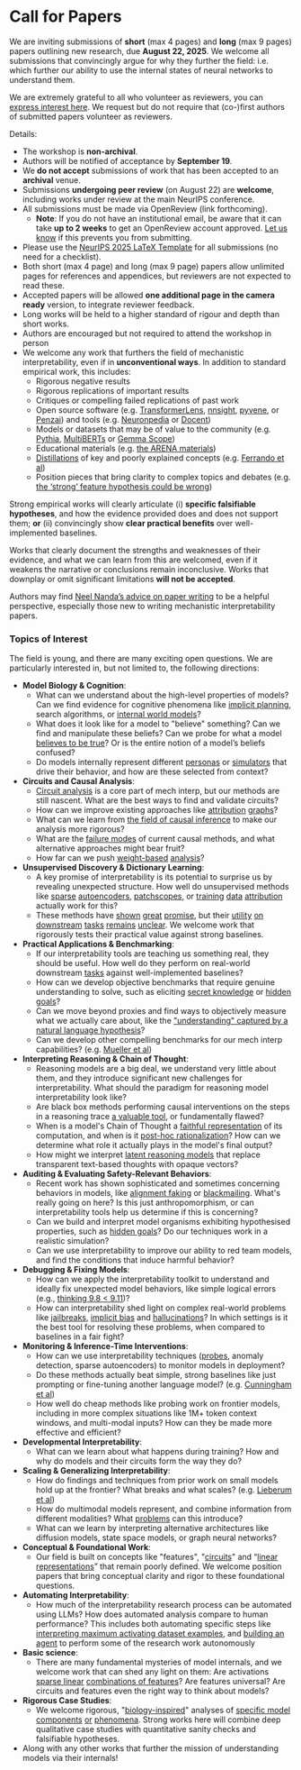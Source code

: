 # Call for Papers
We are inviting submissions of **short** (max 4 pages) and **long** (max 9 pages) papers outlining new research, due **August 22, 2025**. We welcome all submissions that convincingly argue for why they further the field: i.e. which further our ability to use the internal states of neural networks to understand them. 

We are extremely grateful to all who volunteer as reviewers, you can [express interest here](https://www.google.com/url?q=https://docs.google.com/forms/d/e/1FAIpQLSdiw1SJllzoTz_nqzDTzTOGb9DV3W_truQyh-WvYj_QGIi7Mg/viewform?usp%3Ddialog&sa=D&source=editors&ust=1753603657634259&usg=AOvVaw07HWVZZ8sf0TILskVKcqu7). We request but do not require that (co-)first authors of submitted papers volunteer as reviewers. 

Details: 
* The workshop is **non-archival**.
* Authors will be notified of acceptance by **September 19**.
* We **do not accept** submissions of work that has been accepted to an **archival** venue.
* Submissions **undergoing peer review** (on August 22) are **welcome**, including works under review at the main NeurIPS conference.
* All submissions must be made via OpenReview (link forthcoming).
  * **Note**: If you do not have an institutional email, be aware that it can take **up to 2 weeks** to get an OpenReview account approved. [Let us know](mailto:neurips2025@mechinterpworkshop.com) if this prevents you from submitting.
* Please use the [NeurIPS 2025 LaTeX Template](https://www.google.com/url?q=https://media.neurips.cc/Conferences/NeurIPS2025/Styles.zip&sa=D&source=editors&ust=1753603657636908&usg=AOvVaw14S_-_uqgVfQ0UpT0ZlHkQ) for all submissions (no need for a checklist).
* Both short (max 4 page) and long (max 9 page) papers allow unlimited pages for references and appendices, but reviewers are not expected to read these.
* Accepted papers will be allowed **one additional page in the camera ready** version, to integrate reviewer feedback.
* Long works will be held to a higher standard of rigour and depth than short works.
* Authors are encouraged but not required to attend the workshop in person
* We welcome any work that furthers the field of mechanistic interpretability, even if in **unconventional ways**. In addition to standard empirical work, this includes:
  * Rigorous negative results
  * Rigorous replications of important results
  * Critiques or compelling failed replications of past work
  * Open source software (e.g. [TransformerLens](https://www.google.com/url?q=https://github.com/neelnanda-io/TransformerLens&sa=D&source=editors&ust=1753603657639722&usg=AOvVaw1x-fK5PKRaMbCzdzScc1JF), [nnsight](https://www.google.com/url?q=https://github.com/ndif-team/nnsight&sa=D&source=editors&ust=1753603657639967&usg=AOvVaw04VU0Cws4w0tTiNl01kIQq), [pyvene](https://www.google.com/url?q=https://github.com/stanfordnlp/pyvene/tree/main/pyvene/models/mlp&sa=D&source=editors&ust=1753603657640217&usg=AOvVaw0Ua0qNkNjrMMrTveyKkMLO), or [Penzai](https://www.google.com/url?q=https://github.com/google-deepmind/penzai&sa=D&source=editors&ust=1753603657640473&usg=AOvVaw31KTckyxfLayoVJz_h9imZ)) and tools (e.g. [Neuronpedia](https://www.google.com/url?q=http://neuronpedia.org&sa=D&source=editors&ust=1753603657640729&usg=AOvVaw10i9qL6MlturUjmYNuiyWO) or [Docent](https://www.google.com/url?q=https://transluce.org/introducing-docent&sa=D&source=editors&ust=1753603657640934&usg=AOvVaw3Wj9JzW6Ntgwta-XLqt55k))
  * Models or datasets that may be of value to the community (e.g. [Pythia](https://www.google.com/url?q=https://arxiv.org/abs/2304.01373&sa=D&source=editors&ust=1753603657641279&usg=AOvVaw1tP5ngjheRzrIr8jv98oAF), [MultiBERTs](https://www.google.com/url?q=https://arxiv.org/abs/2106.16163&sa=D&source=editors&ust=1753603657641436&usg=AOvVaw2fJlDfA5T6rTEdVxbieXH7) or [Gemma Scope](https://www.google.com/url?q=https://arxiv.org/abs/2408.05147&sa=D&source=editors&ust=1753603657641580&usg=AOvVaw3frI69whsbH4FG_r-9g7IS))
  * Educational materials (e.g. [the ARENA materials](https://www.google.com/url?q=https://arena3-chapter1-transformer-interp.streamlit.app/&sa=D&source=editors&ust=1753603657641914&usg=AOvVaw09TIXegoZS0onIQZPMdD2p))
  * [Distillations](https://www.google.com/url?q=https://distill.pub/2017/research-debt/&sa=D&source=editors&ust=1753603657642125&usg=AOvVaw1oP5BV03e6CJVp-RyVcPwc) of key and poorly explained concepts (e.g. [Ferrando et al](https://www.google.com/url?q=https://arxiv.org/abs/2405.00208&sa=D&source=editors&ust=1753603657642379&usg=AOvVaw371-pfTZTVrOHEpcwsFqAB))
  * Position pieces that bring clarity to complex topics and debates (e.g. [the ‘strong’ feature hypothesis could be wrong](https://www.google.com/url?q=https://www.alignmentforum.org/posts/tojtPCCRpKLSHBdpn/the-strong-feature-hypothesis-could-be-wrong&sa=D&source=editors&ust=1753603657642873&usg=AOvVaw3ZeXOhj48Qk7D0O_MunLSS))

Strong empirical works will clearly articulate (i) **specific falsifiable hypotheses**, and how the evidence provided does and does not support them; **or** (ii) convincingly show **clear practical benefits** over well-implemented baselines. 

Works that clearly document the strengths and weaknesses of their evidence, and what we can learn from this are welcomed, even if it weakens the narrative or conclusions remain inconclusive. Works that downplay or omit significant limitations **will not be accepted**. 

Authors may find [Neel Nanda’s advice on paper writing](https://www.google.com/url?q=https://www.alignmentforum.org/posts/eJGptPbbFPZGLpjsp/highly-opinionated-advice-on-how-to-write-ml-papers&sa=D&source=editors&ust=1753603657644721&usg=AOvVaw2i9rLXtKMLK171tXZKzcvA) to be a helpful perspective, especially those new to writing mechanistic interpretability papers. 
### Topics of Interest
The field is young, and there are many exciting open questions. We are particularly interested in, but not limited to, the following directions: 
* **Model Biology & Cognition**:
  * What can we understand about the high-level properties of models? Can we find evidence for cognitive phenomena like [implicit planning](https://www.google.com/url?q=https://transformer-circuits.pub/2025/attribution-graphs/biology.html%23dives-poems&sa=D&source=editors&ust=1753603657646040&usg=AOvVaw3ZzmXBxKc-b45s-VpgiN4h), search algorithms, or [internal world models](https://www.google.com/url?q=https://arxiv.org/abs/2210.13382&sa=D&source=editors&ust=1753603657646258&usg=AOvVaw1I-bn0L8V-zzNbufFoJruL)?
  * What does it look like for a model to "believe" something? Can we find and manipulate these beliefs? Can we probe for what a model [believes to be true](https://www.google.com/url?q=https://arxiv.org/abs/2310.06824&sa=D&source=editors&ust=1753603657646739&usg=AOvVaw2E-uRd9-wvl-yEPAhiYKos)? Or is the entire notion of a model’s beliefs confused?
  * Do models internally represent different [personas](https://www.google.com/url?q=https://arxiv.org/abs/2406.12094&sa=D&source=editors&ust=1753603657647316&usg=AOvVaw3EwfmQWzqnqWC-qYhDNVPh) or [simulators](https://www.google.com/url?q=https://www.nature.com/articles/s41586-023-06647-8&sa=D&source=editors&ust=1753603657647633&usg=AOvVaw0iCoauoobq7rW4DodFujOC) that drive their behavior, and how are these selected from context?
* **Circuits and Causal Analysis**:
  * [Circuit analysis](https://www.google.com/url?q=https://distill.pub/2020/circuits/zoom-in/&sa=D&source=editors&ust=1753603657648521&usg=AOvVaw2ZNXx7Sw0Y2bab5TmKiZDY) is a core part of mech interp, but our methods are still nascent. What are the best ways to find and validate circuits?
  * How can we improve existing approaches like [attribution](https://www.google.com/url?q=https://arxiv.org/abs/2406.11944&sa=D&source=editors&ust=1753603657649424&usg=AOvVaw2RlikAcx0C0RcNSXGkK8d-) [graphs](https://www.google.com/url?q=https://transformer-circuits.pub/2025/attribution-graphs/methods.html&sa=D&source=editors&ust=1753603657649730&usg=AOvVaw2qN2yPKhZImXcFpIdZiz5Y)?
  * What can we learn from [the field of causal inference](https://www.google.com/url?q=https://arxiv.org/abs/2407.04690&sa=D&source=editors&ust=1753603657650190&usg=AOvVaw0f2bfRD9F89R36iQDIMW7f) to make our analysis more rigorous?
  * What are the [failure modes](https://www.google.com/url?q=https://arxiv.org/abs/2307.15771&sa=D&source=editors&ust=1753603657650668&usg=AOvVaw0Cc4b7COfoEGgsFjbW1qiN) of current causal methods, and what alternative approaches might bear fruit?
  * How far can we push [weight-based](https://www.google.com/url?q=https://arxiv.org/abs/2301.05217&sa=D&source=editors&ust=1753603657651312&usg=AOvVaw2F1Qa6_l9AExTU0R2a_FHW) [analysis](https://www.google.com/url?q=https://arxiv.org/abs/2410.08417&sa=D&source=editors&ust=1753603657651511&usg=AOvVaw1Pyy7bG0jW2ls27pu-YBG9)?
* **Unsupervised Discovery & Dictionary Learning**:
  * A key promise of interpretability is its potential to surprise us by revealing unexpected structure. How well do unsupervised methods like [sparse](https://www.google.com/url?q=https://arxiv.org/abs/2103.15949&sa=D&source=editors&ust=1753603657652599&usg=AOvVaw2V1WQkNHceCHrs6qZGmTTG) [autoencoders](https://www.google.com/url?q=https://transformer-circuits.pub/2023/monosemantic-features&sa=D&source=editors&ust=1753603657652868&usg=AOvVaw1fr3LT3VI5a16BJ3ZPUItR), [patch](https://www.google.com/url?q=https://arxiv.org/abs/2401.06102&sa=D&source=editors&ust=1753603657653060&usg=AOvVaw1ldMwXtXEnAxZozA98mUMX)[scopes](https://www.google.com/url?q=https://arxiv.org/abs/2403.10949v2&sa=D&source=editors&ust=1753603657653207&usg=AOvVaw1J6kxvkldBkoHdIF8dJaX6), or [training](https://www.google.com/url?q=https://proceedings.mlr.press/v70/koh17a?ref%3Dhttps://githubhelp.com&sa=D&source=editors&ust=1753603657653467&usg=AOvVaw0BfXDWgixK9zxuzWKkspd1) [data](https://www.google.com/url?q=https://arxiv.org/abs/2308.03296&sa=D&source=editors&ust=1753603657653673&usg=AOvVaw3mEUHPiz1CPjiNvBWdmUb2) [attribution](https://www.google.com/url?q=https://arxiv.org/abs/2205.11482&sa=D&source=editors&ust=1753603657653866&usg=AOvVaw0EcOelPBOKAcysDeQBlHqM) actually work for this?
  * These methods have [shown](https://www.google.com/url?q=https://transformer-circuits.pub/2024/scaling-monosemanticity/index.html&sa=D&source=editors&ust=1753603657654378&usg=AOvVaw0kAL8pOnysYbQh33qLqfLQ) [great](https://www.google.com/url?q=https://transformer-circuits.pub/2025/attribution-graphs/biology.html&sa=D&source=editors&ust=1753603657654662&usg=AOvVaw2yGLomTGC6u4vJ-bRncnLa) [promise](https://www.google.com/url?q=https://arxiv.org/abs/2503.10965&sa=D&source=editors&ust=1753603657654861&usg=AOvVaw0YFfKPOQ_uwpQ4eMAzcDTc), but their [utility](https://www.google.com/url?q=https://arxiv.org/abs/2502.16681&sa=D&source=editors&ust=1753603657655083&usg=AOvVaw3Qvcw9pscpmWV0A4gavGs1) [on](https://www.google.com/url?q=https://www.tilderesearch.com/blog/sieve&sa=D&source=editors&ust=1753603657655270&usg=AOvVaw0vt-gAOJyNciXMLqqe8_wL) [downstream](https://www.google.com/url?q=https://arxiv.org/abs/2501.17148&sa=D&source=editors&ust=1753603657655465&usg=AOvVaw2NMFN371XU0LI5SywTc4N4) [tasks](https://www.google.com/url?q=https://transformer-circuits.pub/2024/features-as-classifiers/index.html&sa=D&source=editors&ust=1753603657655741&usg=AOvVaw1LLOeEog0CUbk5FeCRb6n6) [remains](https://www.google.com/url?q=https://arxiv.org/abs/2502.04382&sa=D&source=editors&ust=1753603657655955&usg=AOvVaw1eoUG4FSMcQNauaDYAYo8T) [unclear](https://www.google.com/url?q=https://www.alignmentforum.org/posts/4uXCAJNuPKtKBsi28/negative-results-for-saes-on-downstream-tasks&sa=D&source=editors&ust=1753603657656265&usg=AOvVaw0u7MMps8j8IIiJPhWWq7Xu). We welcome work that rigorously tests their practical value against strong baselines.
* **Practical Applications & Benchmarking**:
  * If our interpretability tools are teaching us something real, they should be useful. How well do they perform on real-world downstream [tasks](https://www.google.com/url?q=https://www.lesswrong.com/posts/wGRnzCFcowRCrpX4Y/downstream-applications-as-validation-of-interpretability&sa=D&source=editors&ust=1753603657657693&usg=AOvVaw2D1fRdN7UfygGGT1cZJtfB) against well-implemented baselines?
  * How can we develop objective benchmarks that require genuine understanding to solve, such as eliciting [secret knowledge](https://www.google.com/url?q=https://arxiv.org/abs/2505.14352&sa=D&source=editors&ust=1753603657658182&usg=AOvVaw3n0_WfiG3YnfKusVqZmSdi) or [hidden goals](https://www.google.com/url?q=https://arxiv.org/abs/2503.10965&sa=D&source=editors&ust=1753603657658317&usg=AOvVaw2apUEhwoAd3U3GAipaApq7)?
  * Can we move beyond proxies and find ways to objectively measure what we actually care about, like the ["understanding" captured by a natural language hypothesis](https://www.google.com/url?q=https://arxiv.org/abs/2502.04382&sa=D&source=editors&ust=1753603657658748&usg=AOvVaw1zQzyAl38ppew-oUdLG1zv)?
  * Can we develop other compelling benchmarks for our mech interp capabilities? (e.g. [Mueller et al](https://www.google.com/url?q=https://arxiv.org/abs/2504.13151&sa=D&source=editors&ust=1753603657659107&usg=AOvVaw2lyXffSx7WJlgsQiTLVAaN))
* **Interpreting Reasoning & Chain of Thought**:
  * Reasoning models are a big deal, we understand very little about them, and they introduce significant new challenges for interpretability. What should the paradigm for reasoning model interpretability look like?
  * Are black box methods performing causal interventions on the steps in a reasoning trace [a valuable tool](https://www.google.com/url?q=https://arxiv.org/abs/2506.19143&sa=D&source=editors&ust=1753603657660137&usg=AOvVaw1lPDrUmEuTk0NAVrCPYLA1), or fundamentally flawed?
  * When is a model's Chain of Thought a [faithful representation](https://www.google.com/url?q=https://arxiv.org/abs/2305.04388&sa=D&source=editors&ust=1753603657660454&usg=AOvVaw3aQ2U4Oa6hvJ3hbEwotuOx) of its computation, and when is it [post-hoc rationalization](https://www.google.com/url?q=https://arxiv.org/abs/2503.08679&sa=D&source=editors&ust=1753603657660684&usg=AOvVaw3_anIZOA8am-1f_5tWO0d0)? How can we determine what role it actually plays in the model's final output?
  * How might we interpret [latent reasoning models](https://www.google.com/url?q=https://arxiv.org/abs/2412.06769&sa=D&source=editors&ust=1753603657661056&usg=AOvVaw1xvkoKvJG0EZBaxD2OCxVw) that replace transparent text-based thoughts with opaque vectors?
* **Auditing & Evaluating Safety-Relevant Behaviors**:
  * Recent work has shown sophisticated and sometimes concerning behaviors in models, like [alignment faking](https://www.google.com/url?q=https://arxiv.org/abs/2412.14093&sa=D&source=editors&ust=1753603657661696&usg=AOvVaw3CcJxuNEMZ_jU3DVTrUhYx) or [blackmailing](https://www.google.com/url?q=https://www.anthropic.com/research/agentic-misalignment&sa=D&source=editors&ust=1753603657661861&usg=AOvVaw0ZOv4mb-JORLk0FwaPkfgJ). What's really going on here? Is this just anthropomorphism, or can interpretability tools help us determine if this is concerning?
  * Can we build and interpret model organisms exhibiting hypothesised properties, such as [hidden goals](https://www.google.com/url?q=https://arxiv.org/abs/2503.10965&sa=D&source=editors&ust=1753603657662412&usg=AOvVaw2DlXE_yQ4fJdmJnKHH8BEq)? Do our techniques work in a realistic simulation?
  * Can we use interpretability to improve our ability to red team models, and find the conditions that induce harmful behavior?
* **Debugging & Fixing Models**:
  * How can we apply the interpretability toolkit to understand and ideally fix unexpected model behaviors, like simple logical errors (e.g., [thinking 9.8 < 9.11](https://www.google.com/url?q=https://transluce.org/observability-interface&sa=D&source=editors&ust=1753603657663393&usg=AOvVaw1Igv2HAUVlN7Sp0PGU1-nr))?
  * How can interpretability shed light on complex real-world problems like [jailbreaks](https://www.google.com/url?q=https://transformer-circuits.pub/2025/attribution-graphs/biology.html%23dives-jailbreak&sa=D&source=editors&ust=1753603657663771&usg=AOvVaw3SzEL18jDTTe5hcwPgGC3a), [implicit bias](https://www.google.com/url?q=https://arxiv.org/abs/2506.10922&sa=D&source=editors&ust=1753603657663928&usg=AOvVaw2dAmPIjwnL-m3fmE4sgtTn) and [hallucinations](https://www.google.com/url?q=https://arxiv.org/abs/2411.14257&sa=D&source=editors&ust=1753603657664079&usg=AOvVaw1b9RSZCr09C5Pr-wv3zDUv)? In which settings is it the best tool for resolving these problems, when compared to baselines in a fair fight?
* **Monitoring & Inference-Time Interventions**:
  * How can we use interpretability techniques ([probes](https://www.google.com/url?q=https://arxiv.org/abs/2102.12452&sa=D&source=editors&ust=1753603657664737&usg=AOvVaw2x5UZwcmd5ieKq8-wwbBI4), anomaly detection, sparse autoencoders) to monitor models in deployment?
  * Do these methods actually beat simple, strong baselines like just prompting or fine-tuning another language model? (e.g. [Cunningham et al](https://www.google.com/url?q=https://alignment.anthropic.com/2025/cheap-monitors/&sa=D&source=editors&ust=1753603657665273&usg=AOvVaw34A6L4QndbaMRTqCdwx0VL))
  * How well do cheap methods like probing work on frontier models, including in more complex situations like 1M+ token context windows, and multi-modal inputs? How can they be made more effective and efficient?
* **Developmental Interpretability**:
  * What can we learn about what happens during training? How and why do models and their circuits form the way they do?
* **Scaling & Generalizing Interpretability**:
  * How do findings and techniques from prior work on small models hold up at the frontier? What breaks and what scales? (e.g. [Lieberum et al](https://www.google.com/url?q=https://arxiv.org/abs/2307.09458&sa=D&source=editors&ust=1753603657666675&usg=AOvVaw1t2A6Nr06Tyc8tswOl7Sce))
  * How do multimodal models represent, and combine information from different modalities? What [problems](https://www.google.com/url?q=https://openreview.net/pdf?id%3DVUhRdZp8ke&sa=D&source=editors&ust=1753603657667050&usg=AOvVaw14K-iDHZ_Y8suXl4zeQBxz) can this introduce?
  * What can we learn by interpreting alternative architectures like diffusion models, state space models, or graph neural networks?
* **Conceptual & Foundational Work**:
  * Our field is built on concepts like "features", "[circuits](https://www.google.com/url?q=https://distill.pub/2020/circuits/zoom-in/&sa=D&source=editors&ust=1753603657667855&usg=AOvVaw22jEiirfDcyBuhOEZT-FZn)" and “[linear representations](https://www.google.com/url?q=https://transformer-circuits.pub/2024/july-update/index.html%23linear-representations&sa=D&source=editors&ust=1753603657668099&usg=AOvVaw3HT-EvKhnAp_qj2AIticTm)” that remain poorly defined. We welcome position papers that bring conceptual clarity and rigor to these foundational questions.
* **Automating Interpretability**:
  * How much of the interpretability research process can be automated using LLMs? How does automated analysis compare to human performance? This includes both automating specific steps like [interpreting maximum activating dataset examples](https://www.google.com/url?q=https://openaipublic.blob.core.windows.net/neuron-explainer/paper/index.html&sa=D&source=editors&ust=1753603657669480&usg=AOvVaw2qlvjgzzid9OwbH_9iSmhD), and [building an agent](https://www.google.com/url?q=https://arxiv.org/abs/2404.14394&sa=D&source=editors&ust=1753603657669759&usg=AOvVaw25mzTPnCEwjK7aZXpA12li) to perform some of the research work autonomously
* **Basic science**:
  * There are many fundamental mysteries of model internals, and we welcome work that can shed any light on them: Are activations [sparse linear](https://www.google.com/url?q=https://arxiv.org/abs/1601.03764&sa=D&source=editors&ust=1753603657670829&usg=AOvVaw0vrWC6AhdT60eqf1de3p5S) [combinations of features](https://www.google.com/url?q=https://transformer-circuits.pub/2022/toy_model/index.html&sa=D&source=editors&ust=1753603657671138&usg=AOvVaw1mZNc6luYP4mp0npm-z4L5)? Are features universal? Are circuits and features even the right way to think about models?
* **Rigorous Case Studies**:
  * We welcome rigorous, "[biology-inspired](https://www.google.com/url?q=https://distill.pub/2020/circuits/curve-circuits/&sa=D&source=editors&ust=1753603657672145&usg=AOvVaw3X3X2TNHfM9NnudgwPhom0)" analyses of [specific model](https://www.google.com/url?q=https://arxiv.org/abs/2310.04625&sa=D&source=editors&ust=1753603657672406&usg=AOvVaw37ov9yGMadlRvmyFG1-Esl) [components](https://www.google.com/url?q=https://transformer-circuits.pub/2024/scaling-monosemanticity/index.html&sa=D&source=editors&ust=1753603657672671&usg=AOvVaw0RFHz7rPV1aN8sD8j18YeS) [or](https://www.google.com/url?q=https://arxiv.org/abs/2305.01610&sa=D&source=editors&ust=1753603657672842&usg=AOvVaw0182QSryYcg9Mz6kB7sqZ8) [phenomena](https://www.google.com/url?q=https://arxiv.org/abs/2306.09346&sa=D&source=editors&ust=1753603657673032&usg=AOvVaw2YS_eCw_VQ92XygjruxzgD). Strong works here will combine deep qualitative case studies with quantitative sanity checks and falsifiable hypotheses.
* Along with any other works that further the mission of understanding models via their internals!